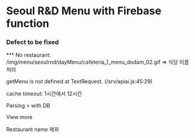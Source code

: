 # Seoul R&D Menu with Firebase function

### Defect to be fixed
*** No restaurant: /img/menu/seoulrnd/dayMenu/cafeteria_1_menu_dodam_02.gif
=> 식당 이름 처리

getMenu is not defined at TextRequest.<anonymous> (/srv/apiai.js:45:29)
 
cache timeout: 1시간에서 12시간

Parsing > with DB

View more

Restaurant name 제외
